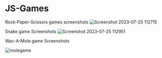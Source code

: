 # JS-Games
Rock-Paper-Scissors games screenshots
![Screenshot 2023-07-25 112715](https://github.com/SajitDahal/JS-Games/assets/112318789/b8eacd41-829b-467c-975a-bb21d4d568da)

Snake game Screenshots
![Screenshot 2023-07-25 112951](https://github.com/SajitDahal/JS-Games/assets/112318789/f48587b4-3236-401d-ba51-baea16097ebf)

Wac-A-Mole game Screenshots

![molegame](https://github.com/SajitDahal/JS-Games/assets/112318789/a36ef805-b535-4c11-8ef7-e9d1fa943ceb)
